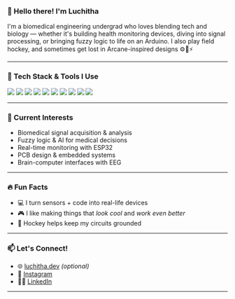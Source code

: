 ### 👋 Hello there! I'm Luchitha

I'm a biomedical engineering undergrad who loves blending tech and biology — whether it's building health monitoring devices, diving into signal processing, or bringing fuzzy logic to life on an Arduino. I also play field hockey, and sometimes get lost in Arcane-inspired designs ⚙️🧠⚡

---

### 🚀 Tech Stack & Tools I Use

<p align="left">
  <img src="https://img.shields.io/badge/Arduino-00979D?style=for-the-badge&logo=Arduino&logoColor=white"/>
  <img src="https://img.shields.io/badge/MATLAB-0076A8?style=for-the-badge&logo=mathworks&logoColor=white"/>
  <img src="https://img.shields.io/badge/Python-3776AB?style=for-the-badge&logo=python&logoColor=white"/>
  <img src="https://img.shields.io/badge/Altium%20Designer-FF6C00?style=for-the-badge&logoColor=white"/>
  <img src="https://img.shields.io/badge/Proteus-1F4D7A?style=for-the-badge&logoColor=white"/>
  <img src="https://img.shields.io/badge/LTspice-990000?style=for-the-badge&logoColor=white"/>
  <img src="https://img.shields.io/badge/Wokwi-30B8FF?style=for-the-badge&logoColor=white"/>
  <img src="https://img.shields.io/badge/KiCad-314CB0?style=for-the-badge&logo=KiCad&logoColor=white"/>
  <img src="https://img.shields.io/badge/VS%20Code-007ACC?style=for-the-badge&logo=visual-studio-code&logoColor=white"/>
  <img src="https://img.shields.io/badge/GitHub-181717?style=for-the-badge&logo=github&logoColor=white"/>
</p>

---

### 🧠 Current Interests
- Biomedical signal acquisition & analysis
- Fuzzy logic & AI for medical decisions
- Real-time monitoring with ESP32
- PCB design & embedded systems
- Brain-computer interfaces with EEG

---

### 🔥 Fun Facts
- 💻 I turn sensors + code into real-life devices
- 🎮 I like making things that *look cool* and *work even better*
- 🏑 Hockey helps keep my circuits grounded

---

### 📫 Let's Connect!
- 🌐 [luchitha.dev](https://yourpersonalwebsite.com) *(optional)*
- 📸 [Instagram](https://instagram.com/yourhandle)
- 🧑‍🔬 [LinkedIn](https://linkedin.com/in/yourprofile)

---

